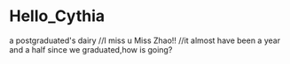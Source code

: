 # Hello_Cythia
a postgraduated's dairy
//I miss u Miss Zhao!!
//it almost have been a year and a half since we graduated,how is going?
